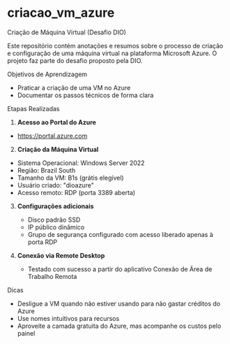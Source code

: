 # criacao_vm_azure
Criação de Máquina Virtual (Desafio DIO)

Este repositório contém anotações e resumos sobre o processo de criação e configuração de uma máquina virtual na plataforma Microsoft Azure. O projeto faz parte do desafio proposto pela DIO.


Objetivos de Aprendizagem

- Praticar a criação de uma VM no Azure
- Documentar os passos técnicos de forma clara



Etapas Realizadas

1.  **Acesso ao Portal do Azure**
   - https://portal.azure.com

2.  **Criação da Máquina Virtual**
   - Sistema Operacional: Windows Server 2022
   - Região: Brazil South
   - Tamanho da VM: B1s (grátis elegível)
   - Usuário criado: "dioazure"
   - Acesso remoto: RDP (porta 3389 aberta)

3. **Configurações adicionais**
   - Disco padrão SSD
   - IP público dinâmico
   - Grupo de segurança configurado com acesso liberado apenas à porta RDP

4. **Conexão via Remote Desktop**
   - Testado com sucesso a partir do aplicativo Conexão de Área de Trabalho Remota



Dicas

- Desligue a VM quando não estiver usando para não gastar créditos do Azure
- Use nomes intuitivos para recursos
- Aproveite a camada gratuita do Azure, mas acompanhe os custos pelo painel
